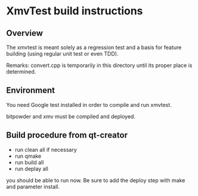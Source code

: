 XmvTest build instructions
==========================

Overview
--------

The xmvtest is meant solely as a regression test and
a basis for feature building (using regular unit test
or even TDD).

Remarks: convert.cpp is temporarily in this directory until
         its proper place is determined.

Environment
-----------

You need Google test installed in order to compile and run
xmvtest.

bitpowder and xmv must be compiled and deployed.

Build procedure from qt-creator
-------------------------------

- run clean all if necessary
- run qmake
- run build all
- run deplay all

you should be able to run now.
Be sure to add the deploy step with make
and parameter install.




